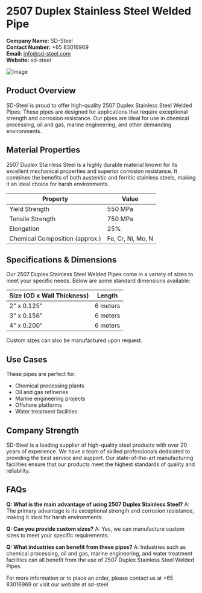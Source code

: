 # 2507 Duplex Stainless Steel Welded Pipe

**Company Name:** SD-Steel  
**Contact Number:** +65 83016969  
**Email:** info@sd-steel.com  
**Website:**  sd-steel  

![Image](https://github.com/user-attachments/assets/2567258e-e124-4816-932d-1809bd27ef0b)

## Product Overview
SD-Steel is proud to offer high-quality 2507 Duplex Stainless Steel Welded Pipes. These pipes are designed for applications that require exceptional strength and corrosion resistance. Our pipes are ideal for use in chemical processing, oil and gas, marine engineering, and other demanding environments.

## Material Properties
2507 Duplex Stainless Steel is a highly durable material known for its excellent mechanical properties and superior corrosion resistance. It combines the benefits of both austenitic and ferritic stainless steels, making it an ideal choice for harsh environments.

| Property          | Value                    |
|-------------------|--------------------------|
| Yield Strength    | 550 MPa                  |
| Tensile Strength  | 750 MPa                  |
| Elongation        | 25%                      |
| Chemical Composition (approx.) | Fe, Cr, Ni, Mo, N |

## Specifications & Dimensions
Our 2507 Duplex Stainless Steel Welded Pipes come in a variety of sizes to meet your specific needs. Below are some standard dimensions available:

| Size (OD x Wall Thickness) | Length           |
|----------------------------|------------------|
| 2" x 0.125"                | 6 meters         |
| 3" x 0.156"                | 6 meters         |
| 4" x 0.200"                | 6 meters         |

Custom sizes can also be manufactured upon request.

## Use Cases
These pipes are perfect for:
- Chemical processing plants
- Oil and gas refineries
- Marine engineering projects
- Offshore platforms
- Water treatment facilities

## Company Strength
SD-Steel is a leading supplier of high-quality steel products with over 20 years of experience. We have a team of skilled professionals dedicated to providing the best service and support. Our state-of-the-art manufacturing facilities ensure that our products meet the highest standards of quality and reliability.

## FAQs
**Q: What is the main advantage of using 2507 Duplex Stainless Steel?**
A: The primary advantage is its exceptional strength and corrosion resistance, making it ideal for harsh environments.

**Q: Can you provide custom sizes?**
A: Yes, we can manufacture custom sizes to meet your specific requirements.

**Q: What industries can benefit from these pipes?**
A: Industries such as chemical processing, oil and gas, marine engineering, and water treatment facilities can all benefit from the use of 2507 Duplex Stainless Steel Welded Pipes.

For more information or to place an order, please contact us at +65 83016969 or visit our website at  sd-steel.